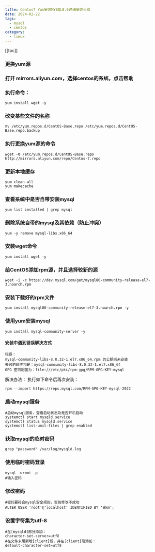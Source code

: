 ```yaml
---
title: Centos7 Yum安装MYSQL8.0详细安装步骤
date: 2024-02-22
tags:
  - mysql
  - centos
category:
  - linux
---
```


[[toc]]

### 更换yum源

### 打开 mirrors.aliyun.com，选择centos的系统，点击帮助

### 执行命令：
```
yum install wget -y
```
### 改变某些文件的名称
```
mv /etc/yum.repos.d/CentOS-Base.repo /etc/yum.repos.d/CentOS-Base.repo.backup
```
### 执行更换yum源的命令
```
wget -O /etc/yum.repos.d/CentOS-Base.repo http://mirrors.aliyun.com/repo/Centos-7.repo
```
### 更新本地缓存
```
yum clean all
yum makecache
```

### 查看系统中是否自带安装mysql
```
yum list installed | grep mysql
```
### 删除系统自带的mysql及其依赖（防止冲突）
```
yum -y remove mysql-libs.x86_64
```
### 安装wget命令
```
yum install wget -y
```
### 给CentOS添加rpm源，并且选择较新的源
```
wget -i -c https://dev.mysql.com/get/mysql80-community-release-el7-3.noarch.rpm
```
### 安装下载好的rpm文件
```
yum install mysql80-community-release-el7-3.noarch.rpm -y
```
### 使用yum安装mysql
```
yum install mysql-community-server -y
```
#### 安装中遇到错误解决方式
```
错误：
mysql-community-libs-8.0.32-1.el7.x86_64.rpm 的公钥尚未安装
失败的软件包是：mysql-community-libs-8.0.32-1.el7.x86_64
GPG 密钥配置为：file:///etc/pki/rpm-gpg/RPM-GPG-KEY-mysql
```
解决办法：
执行如下命令后再次安装：
```
rpm --import https://repo.mysql.com/RPM-GPG-KEY-mysql-2022
```
### 启动mysql服务
```
#启动mysql服务，查看启动状态及是否开机启动
systemctl start mysqld.service
systemctl status mysqld.service
systemctl list-unit-files | grep enabled
```
### 获取mysql的临时密码
```
grep "password" /var/log/mysqld.log
```
### 使用临时密码登录
```
mysql -uroot -p
#输入密码
```
### 修改密码
```
#密码要符合mysql安全规则，否则修改不成功
ALTER USER 'root'@'localhost' IDENTIFIED BY '密码';
```
### 设置字符集为utf-8
```
#在[mysqld]部分添加：
character-set-server=utf8
#在文件末尾新增[client]段，并在[client]段添加：
default-character-set=utf8
```
